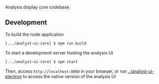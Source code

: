 Analysis display core codebase.

## Development

To build the node application

```bash
[.../analyst-ui-core] $ npm run build
```

To start a development server hosting the analysis UI

```bash
[.../analyst-ui-core] $ npm start
```

Then, access `http://localhost:8080` in your browser, or run [../analyst-ui-electron](../analyst-ui-electron) to access the native version of the analysis UI
